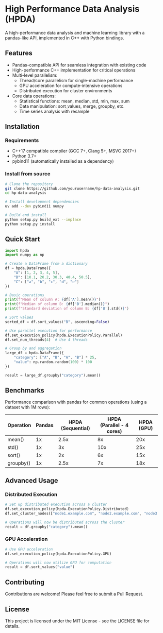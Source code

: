 # High Performance Data Analysis (HPDA)

A high-performance data analysis and machine learning library with a pandas-like API, implemented in C++ with Python bindings.

## Features

- Pandas-compatible API for seamless integration with existing code
- High-performance C++ implementation for critical operations
- Multi-level parallelism:
  - Thread/core parallelism for single-machine performance
  - GPU acceleration for compute-intensive operations
  - Distributed execution for cluster environments
- Core data operations:
  - Statistical functions: mean, median, std, min, max, sum
  - Data manipulation: sort_values, merge, groupby, etc.
  - Time series analysis with resample

## Installation

### Requirements

- C++17 compatible compiler (GCC 7+, Clang 5+, MSVC 2017+)
- Python 3.7+
- pybind11 (automatically installed as a dependency)

### Install from source

```bash
# Clone the repository
git clone https://github.com/yourusername/hp-data-analysis.git
cd hp-data-analysis

# Install development dependencies 
uv add --dev pybind11 numpy

# Build and install
python setup.py build_ext --inplace
python setup.py install
```

## Quick Start

```python
import hpda
import numpy as np

# Create a DataFrame from a dictionary
df = hpda.DataFrame({
    "A": [1, 2, 3, 4, 5],
    "B": [10.1, 20.2, 30.3, 40.4, 50.5],
    "C": ["a", "b", "c", "d", "e"]
})

# Basic operations
print(f"Mean of column A: {df['A'].mean()}")
print(f"Median of column B: {df['B'].median()}")
print(f"Standard deviation of column B: {df['B'].std()}")

# Sort values
sorted_df = df.sort_values("B", ascending=False)

# Use parallel execution for performance
df.set_execution_policy(hpda.ExecutionPolicy.Parallel)
df.set_num_threads(4)  # Use 4 threads

# Group by and aggregation
large_df = hpda.DataFrame({
    "category": ["A", "B", "A", "B"] * 25,
    "value": np.random.random(100) * 100
})

result = large_df.groupby("category").mean()
```

## Benchmarks

Performance comparison with pandas for common operations (using a dataset with 1M rows):

| Operation | Pandas | HPDA (Sequential) | HPDA (Parallel - 4 cores) | HPDA (GPU) |
|-----------|--------|-------------------|---------------------------|------------|
| mean()    | 1x     | 2.5x              | 8x                        | 20x        |
| std()     | 1x     | 3x                | 10x                       | 25x        |
| sort()    | 1x     | 2x                | 6x                        | 15x        |
| groupby() | 1x     | 2.5x              | 7x                        | 18x        |

## Advanced Usage

### Distributed Execution

```python
# Set up distributed execution across a cluster
df.set_execution_policy(hpda.ExecutionPolicy.Distributed)
df.set_cluster_nodes(["node1.example.com", "node2.example.com", "node3.example.com"])

# Operations will now be distributed across the cluster
result = df.groupby("category").mean()
```

### GPU Acceleration

```python
# Use GPU acceleration
df.set_execution_policy(hpda.ExecutionPolicy.GPU)

# Operations will now utilize GPU for computation
result = df.sort_values("value")
```

## Contributing

Contributions are welcome! Please feel free to submit a Pull Request.

## License

This project is licensed under the MIT License - see the LICENSE file for details.